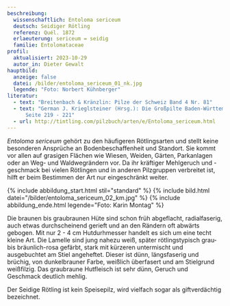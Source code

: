 ```yaml
---
beschreibung:
  wissenschaftlich: Entoloma sericeum
  deutsch: Seidiger Rötling
  referenz: Quél. 1872
  erlaeuterung: sericeum = seidig
  familie: Entolomataceae
profil:
  aktualisiert: 2023-10-29
  autor_in: Dieter Gewalt
hauptbild:
  anzeige: false
  datei: /bilder/entoloma_sericeum_01_nk.jpg
  legende: "Foto: Norbert Kühnberger"
literatur:
  - text: "Breitenbach & Kränzlin: Pilze der Schweiz Band 4 Nr. 81"
  - text: "German J. Krieglsteiner (Hrsg.): Die Großpilte Baden-Württembergs Band 4,
      Seite 219 - 221"
  - url: http://tintling.com/pilzbuch/arten/e/Entoloma_sericeum.html
---
```

*Entoloma sericeum* gehört zu den häufigeren Rötlingsarten und stellt keine besonderen Ansprüche an Bodenbeschaffenheit und Standort. Sie kommt vor allen auf grasigen Flächen wie Wiesen, Weiden, Gärten, Parkanlagen oder an Weg- und Waldwegrändern vor. Da ihr kräftiger Mehlgeruch und -geschmack bei vielen Rötlingen und in anderen Pilzgruppen verbreitet ist, hilft er beim Bestimmen der Art nur eingeschränkt weiter.

{% include abbildung_start.html stil="standard" %}
{% include bild.html datei="/bilder/entoloma_sericeum_02_km.jpg" %}
{% include abbildung_ende.html legende="Foto: Karin Montag" %}

Die braunen bis graubraunen Hüte sind schon früh abgeflacht, radialfaserig, auch etwas durchscheinend gerieft und an den Rändern oft abwärts gebogen. Mit nur 2 - 4 cm Hutdurhmesser handelt es sich um eine techt kleine Art. Die Lamelle sind jung nahezu weiß, später rötlingstypisch grau- bis bräunlich-rosa gefärbt, stark mit kürzeren untermischt und ausgebuchtet am Stiel angeheftet. Dieser ist dünn, längsfaserig und brüchig, von dunkelbrauner Farbe, weißlich überfasert und am Stielgrund weißfilzig. Das graubraune Hutfleisch ist sehr dünn, Geruch und Geschmack deutlich mehlig.

Der Seidige Rötling ist kein Speisepilz, wird vielfach sogar als giftverdächtig bezeichnet.